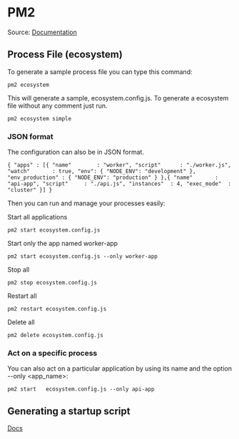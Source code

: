 
# PM2

Source: [Documentation](http://pm2.keymetrics.io/docs/usage/application-declaration/#javascript-format)

## Process File (ecosystem)

To generate a sample process file you can type this command:

`pm2 ecosystem`

This will generate a sample, ecosystem.config.js.
To generate a ecosystem file without any comment just run.

`pm2 ecosystem simple`

### JSON format

The configuration can also be in JSON format.

`{
  "apps" : [{
    "name"        : "worker",
    "script"      : "./worker.js",
    "watch"       : true,
    "env": {
      "NODE_ENV": "development"
    },
    "env_production" : {
       "NODE_ENV": "production"
    }
  },{
    "name"       : "api-app",
    "script"     : "./api.js",
    "instances"  : 4,
    "exec_mode"  : "cluster"
  }]
}`

Then you can run and manage your processes easily:

Start all applications

`pm2 start ecosystem.config.js`

Start only the app named worker-app

`pm2 start ecosystem.config.js --only worker-app`

Stop all

`pm2 stop ecosystem.config.js`

Restart all

`pm2 restart ecosystem.config.js`

Delete all

`pm2 delete ecosystem.config.js`

### Act on a specific process

You can also act on a particular application by using its name and the option --only <app_name>:

`pm2 start   ecosystem.config.js --only api-app`

## Generating a startup script

[Docs](http://pm2.keymetrics.io/docs/usage/startup/#saving-current-process-list)





